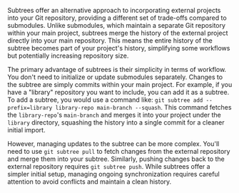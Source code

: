 Subtrees offer an alternative approach to incorporating external projects into your Git repository, providing a different set of trade-offs compared to submodules. Unlike submodules, which maintain a separate Git repository within your main project, subtrees merge the history of the external project directly into your main repository. This means the entire history of the subtree becomes part of your project's history, simplifying some workflows but potentially increasing repository size.

The primary advantage of subtrees is their simplicity in terms of workflow. You don't need to initialize or update submodules separately. Changes to the subtree are simply commits within your main project. For example, if you have a "library" repository you want to include, you can add it as a subtree. To add a subtree, you would use a command like: `git subtree add --prefix=library library-repo main-branch --squash`. This command fetches the `library-repo`'s `main-branch` and merges it into your project under the `library` directory, squashing the history into a single commit for a cleaner initial import.

However, managing updates to the subtree can be more complex. You'll need to use `git subtree pull` to fetch changes from the external repository and merge them into your subtree. Similarly, pushing changes back to the external repository requires `git subtree push`. While subtrees offer a simpler initial setup, managing ongoing synchronization requires careful attention to avoid conflicts and maintain a clean history.